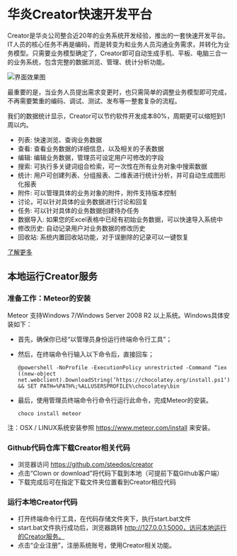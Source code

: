 # 华炎Creator快速开发平台

Creator是华炎公司整合近20年的业务系统开发经验，推出的一套快速开发平台。IT人员的核心任务不再是编码，而是转变为和业务人员沟通业务需求，并转化为业务模型。只需要业务模型确定了，Creator即可自动生成手机、平板、电脑三合一的业务系统，包含完整的数据浏览、管理、统计分析功能。

![界面效果图](https://www.steedos.com/cn/help/creator/images/mac_ipad_iphone_home.png)

最重要的是，当业务人员提出需求变更时，也只需简单的调整业务模型即可完成，不再需要繁重的编码、调试、测试、发布等一整套复杂的流程。

我们的数据统计显示，Creator可以节约软件开发成本80%，周期更可以缩短到1周以内。

  - 列表: 快速浏览、查询业务数据
  - 查看: 查看业务数据的详细信息，以及相关的子表数据
  - 编辑: 编辑业务数据，管理员可设定用户可修改的字段
  - 搜索: 可执行多关键词组合检索，可一次性在所有业务对象中搜索数据
  - 统计: 用户可创建列表、分组报表、二维表进行统计分析，并可自动生成图形化报表
  - 附件: 可以管理具体的业务对象的附件，附件支持版本控制
  - 讨论，可以针对具体的业务数据进行讨论和回复
  - 任务: 可以针对具体的业务数据创建待办任务
  - 数据导入: 如果您的Excel表格中已经有初始业务数据，可以快速导入系统中
  - 修改历史: 自动记录用户对业务数据的修改历史
  - 回收站: 系统内置回收站功能，对于误删除的记录可以一键恢复

[了解更多](https://www.steedos.com/cn/help/creator/)

## 本地运行Creator服务

### 准备工作：Meteor的安装

Meteor 支持Windows 7/Windows Server 2008 R2 以上系统。Windows具体安装如下：

- 首先，确保你已经“以管理员身份运行终端命令行工具”；
- 然后，在终端命令行输入以下命令后，直接回车；

    ```
    @powershell -NoProfile -ExecutionPolicy unrestricted -Command “iex ((new-object net.webclient).DownloadString(‘https://chocolatey.org/install.ps1‘))” && SET PATH=%PATH%;%ALLUSERSPROFILE%\chocolatey\bin
    ```

- 最后，使用管理员终端命令行命令行运行此命令，完成Meteor的安装。
    ```
    choco install meteor
    ```

注：OSX / LINUX系统安装参照 https://www.meteor.com/install 来安装。

### Github代码仓库下载Creator相关代码

- 浏览器访问  https://github.com/steedos/creator
- 点击“Clown or download”将代码下载到本地（可提前下载Github客户端）
- 下载完成后可在指定下载文件夹位置看到Creator相应代码

### 运行本地Creator代码

- 打开终端命令行工具，在代码存储文件夹下，执行start.bat文件
- start.bat文件执行成功后，浏览器跳转 http://127.0.0.1:5000，访问本地运行的Creator服务。
- 点击“企业注册”，注册系统账号，使用Creator相关功能。
